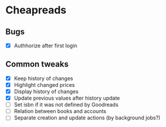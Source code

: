 # Cheapreads

## Bugs
- [x] Authhorize after first login

## Common tweaks
- [x] Keep history of changes
- [x] Highlight changed prices
- [x] Display history of changes
- [x] Update previous values after history update
- [ ] Set isbn if it was not defined by Goodreads
- [ ] Relation between books and accounts
- [ ] Separate creation and update actions (by background jobs?)
